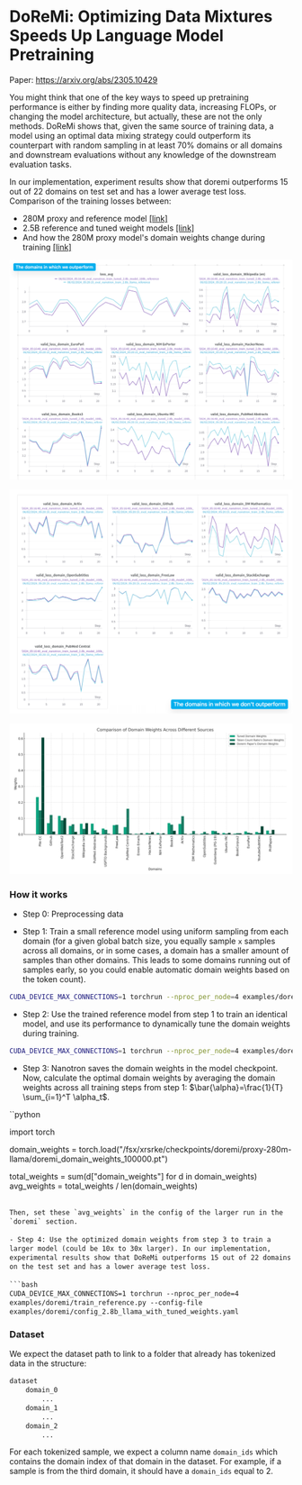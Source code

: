 # DoReMi: Optimizing Data Mixtures Speeds Up Language Model Pretraining
Paper: https://arxiv.org/abs/2305.10429

You might think that one of the key ways to speed up pretraining performance is either by finding more quality data, increasing FLOPs, or changing the model architecture, but actually, these are not the only methods. DoReMi shows that, given the same source of training data, a model using an optimal data mixing strategy could outperform its counterpart with random sampling in at least 70% domains or all domains and downstream evaluations without any knowledge of the downstream evaluation tasks.

In our implementation, experiment results show that doremi outperforms 15 out of 22 domains on test set and has a lower average test loss. Comparison of the training losses between:
- 280M proxy and reference model [[link]](https://wandb.ai/neuralink/nanotron/reports/-DoReMi-280m-reference-vs-280m-proxy-s-training--Vmlldzo2NzYwNTU1)
- 2.5B reference and tuned weight models [[link]](https://wandb.ai/neuralink/nanotron/reports/-DoReMi-2-5B-tuned-weights-vs-2-5B-token-ratio-domain-weights-s-training--Vmlldzo2NzYwNzE2)
- And how the 280M proxy model's domain weights change during training [[link]](https://wandb.ai/neuralink/nanotron/runs/j9ojbso1?workspace=user-neuralink)


![The domains in which we outperform](./assets/outperform.png)


![The domains in which we don't outperform](./assets/not_outperform.png)


![Domain weights comparison](./assets/domain_weights.png)


### How it works

- Step 0: Preprocessing data

- Step 1: Train a small reference model using uniform sampling from each domain (for a given global batch size, you equally sample `x` samples across all domains, or in some cases, a domain has a smaller amount of samples than other domains. This leads to some domains running out of samples early, so you could enable automatic domain weights based on the token count).

```bash
CUDA_DEVICE_MAX_CONNECTIONS=1 torchrun --nproc_per_node=4 examples/doremi/train_reference.py --config-file examples/doremi/config_280m_llama.yaml
```

- Step 2: Use the trained reference model from step 1 to train an identical model, and use its performance to dynamically tune the domain weights during training.

```bash
CUDA_DEVICE_MAX_CONNECTIONS=1 torchrun --nproc_per_node=4 examples/doremi/train_doremi.py --config-file examples/doremi/config_280m_llama_proxy.yaml
```

- Step 3: Nanotron saves the domain weights in the model checkpoint. Now, calculate the optimal domain weights by averaging the domain weights across all training steps from step 1: $\bar{\alpha}=\frac{1}{T} \sum_{i=1}^T \alpha_t$.


``python

import torch

domain_weights = torch.load("/fsx/xrsrke/checkpoints/doremi/proxy-280m-llama/doremi_domain_weights_100000.pt")

total_weights = sum(d["domain_weights"] for d in domain_weights)
avg_weights = total_weights / len(domain_weights)
```

Then, set these `avg_weights` in the config of the larger run in the `doremi` section.

- Step 4: Use the optimized domain weights from step 3 to train a larger model (could be 10x to 30x larger). In our implementation, experimental results show that DoReMi outperforms 15 out of 22 domains on the test set and has a lower average test loss.

```bash
CUDA_DEVICE_MAX_CONNECTIONS=1 torchrun --nproc_per_node=4 examples/doremi/train_reference.py --config-file examples/doremi/config_2.8b_llama_with_tuned_weights.yaml
```

### Dataset

We expect the dataset path to link to a folder that already has tokenized data in the structure:

```
dataset
    domain_0
        ...
    domain_1
        ...
    domain_2
        ...
```

For each tokenized sample, we expect a column name `domain_ids` which contains the domain index of that domain in the dataset. For example, if a sample is from the third domain, it should have a `domain_ids` equal to 2.

